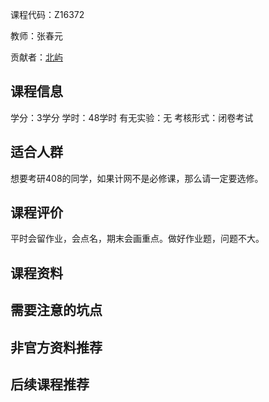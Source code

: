 课程代码：Z16372

教师：张春元

贡献者：[北屿](https://github.com/beiyuouo/)

## 课程信息

学分：3学分
学时：48学时
有无实验：无
考核形式：闭卷考试


## 适合人群

想要考研408的同学，如果计网不是必修课，那么请一定要选修。

## 课程评价

平时会留作业，会点名，期末会画重点。做好作业题，问题不大。

## 课程资料


## 需要注意的坑点


## 非官方资料推荐


## 后续课程推荐

